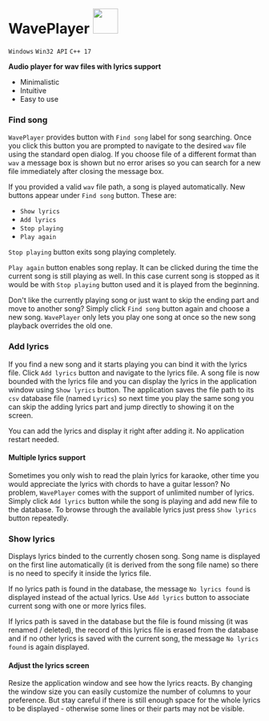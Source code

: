 # WavePlayer <img src="C:\Users\Kristyna\Documents\Skola\MFF_UK\Rocnik_2\Programovani_C++\ZS\Zapoctovy_program\Test\lhotanova\Zapoctovy_program\WavePlayer\Zapoctovy_program\WavePlayer\WavePlayer\WavePlayer.png" width="50" height="50" />

`Windows`	`Win32 API`	`C++ 17`

**Audio player for wav files with lyrics support**

* Minimalistic
* Intuitive
* Easy to use

### Find song

`WavePlayer` provides button with `Find song` label for song searching. Once you click this button you are prompted to navigate to the desired `wav` file using the standard open dialog. If you choose file of a different format than `wav` a message box is shown but no error arises so you can search for a new file immediately after closing the message box.

If you provided a valid `wav` file path, a song is played automatically. New buttons appear under `Find song` button. These are:

- `Show lyrics`
- `Add lyrics`
- `Stop playing`
- `Play again`

`Stop playing` button exits song playing completely.

`Play again` button enables song replay. It can be clicked during the time the current song is still playing as well. In this case current song is stopped as it would be with `Stop playing` button used and it is played from the beginning.

Don't like the currently playing song or just want to skip the ending part and move to another song? Simply click `Find song` button again and choose a new song. `WavePlayer` only lets you play one song at once so the new song playback overrides the old one. 

### Add lyrics

If you find a new song and it starts playing you can bind it with the lyrics file. Click `Add lyrics` button and navigate to the lyrics file. A song file is now bounded with the lyrics file and you can display the lyrics in the application window using `Show lyrics` button. The application saves the file path to its `csv` database file (named `Lyrics`) so next time you play the same song you can skip the adding lyrics part and jump directly to showing it on the screen.

You can add the lyrics and display it right after adding it. No application restart needed. 

#### Multiple lyrics support

Sometimes you only wish to read the plain lyrics for karaoke, other time you would appreciate the lyrics with chords to have a guitar lesson? No problem, `WavePlayer` comes with the support of unlimited number of lyrics. Simply click `Add lyrics` button while the song is playing and add new file to the database. To browse through the available lyrics just press `Show lyrics` button repeatedly.

### Show lyrics

Displays lyrics binded to the currently chosen song. Song name is displayed on the first line automatically (it is derived from the song file name) so there is no need to specify it inside the lyrics file.

If no lyrics path is found in the database, the message `No lyrics found` is displayed instead of the actual lyrics. Use `Add lyrics` button to associate current song with one or more lyrics files.

If lyrics path is saved in the database but the file is found missing (it was renamed / deleted), the record of this lyrics file is erased from the database and if no other lyrics is saved with the current song, the message `No lyrics found` is again displayed.

#### Adjust the lyrics screen

Resize the application window and see how the lyrics reacts. By changing the window size you can easily customize the number of columns to your preference. But stay careful if there is still enough space for the whole lyrics to be displayed - otherwise some lines or their parts may not be visible.
